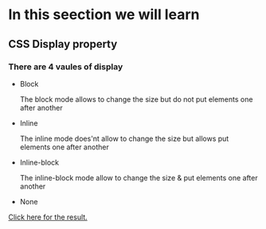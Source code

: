 # In this seection we will learn
## CSS Display property
### There are 4 vaules of display

<ul>
<li>Block
    <p>
        The block mode allows to change the size but do not put elements one after another
    </p>
</li>

<li>Inline
    <p>
       The inline mode does'nt allow to change the size but allows put elements one after another
    </p>
</li>

<li>Inline-block
    <p>
       The inline-block mode  allow to change the size & put elements one after another
    </p>
</li>


<li>None</li>

</ul>

 <a href="https://omrichenyosef.github.io/HTML/Exercise - 11/index.html"> Click here for the result.
    </a><br />


